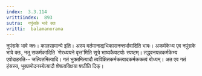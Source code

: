 ```yaml
---
index:  3.3.114
vrittiindex:  893
sutra:  नपुंसके भावे क्तः
vritti:  balamanorama 
---
```


नुपंसके भावे क्तः। कालसामान्ये इति। अस्य वर्तमानाद्यधिकारानन्तर्भावादिति भावः। अकर्मकेभ्य एव नपुंसके भावे क्तः, नतु सकर्मकादिति `णेरध्ययने वृत्त'मिति सूत्रे भाष्यकैयटयोः स्पष्टम्। तद्ध्वनयन्नकर्मकेभ्य एवोदाहरति-- जल्पितमित्यादि। गतं भुक्तमित्यादौ त्वविक्षितकर्मकत्वादकर्मककत्वं बोध्यम्। अत एव गतं हंसस्य, भुक्तमोदनस्येत्यादौ शेषत्वविक्षया षष्ठीति दिक्। 

